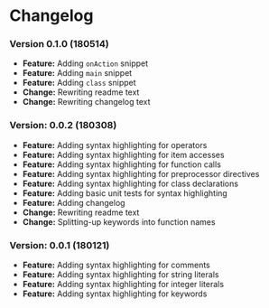 # Changelog

### Version 0.1.0 (180514)
- **Feature:** Adding `onAction` snippet
- **Feature:** Adding `main` snippet
- **Feature:** Adding `class` snippet
- **Change:** Rewriting readme text
- **Change:** Rewriting changelog text

### Version: 0.0.2 (180308)
- **Feature:** Adding syntax highlighting for operators
- **Feature:** Adding syntax highlighting for item accesses
- **Feature:** Adding syntax highlighting for function calls
- **Feature:** Adding syntax highlighting for preprocessor directives
- **Feature:** Adding syntax highlighting for class declarations
- **Feature:** Adding basic unit tests for syntax highlighting
- **Feature:** Adding changelog
- **Change:** Rewriting readme text
- **Change:** Splitting-up keywords into function names

### Version: 0.0.1 (180121)
- **Feature:** Adding syntax highlighting for comments
- **Feature:** Adding syntax highlighting for string literals
- **Feature:** Adding syntax highlighting for integer literals
- **Feature:** Adding syntax highlighting for keywords
